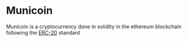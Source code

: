 # Municoin

Municoin is a cryptocurrency done in solidity in the ethereum blockchain following the [ERC-20](https://ethereum.org/en/developers/docs/standards/tokens/erc-20/) standard
